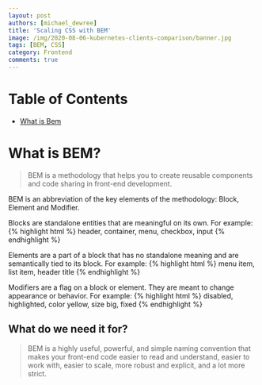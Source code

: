 ```yaml
---
layout: post
authors: [michael_dewree]
title: 'Scaling CSS with BEM'
image: /img/2020-08-06-kubernetes-clients-comparison/banner.jpg
tags: [BEM, CSS]
category: Frontend
comments: true
---
```


# Table of Contents

* [What is Bem](#what-is-bem)

# What is BEM?

<blockquote class="clear">
<p>
BEM is a methodology that helps you to create reusable components and code sharing in front-end development.
<p>
</blockquote>

BEM is an abbreviation of the key elements of the methodology: Block, Element and Modifier.

Blocks are standalone entities that are meaningful on its own.
For example: 
{% highlight html %}
header, container, menu, checkbox, input
{% endhighlight %}

Elements are a part of a block that has no standalone meaning and are semantically tied to its block.
For example: 
{% highlight html %}
menu item, list item, header title
{% endhighlight %}

Modifiers are a flag on a block or element.
They are meant to change appearance or behavior.
For example: 
{% highlight html %}
disabled, highlighted, color yellow, size big, fixed
{% endhighlight %}

## What do we need it for?

<blockquote>
<p>
BEM is a highly useful, powerful, and simple naming convention that makes your front-end code easier to read and understand, easier to work with, easier to scale, more robust and explicit, and a lot more strict.
</p>
</blockquote>
